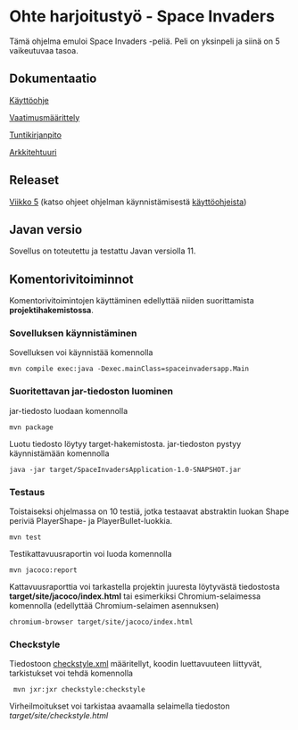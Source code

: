 # Ohte harjoitustyö - Space Invaders

Tämä ohjelma emuloi Space Invaders -peliä. Peli on yksinpeli ja siinä on 5 vaikeutuvaa tasoa.


## Dokumentaatio
[Käyttöohje](https://github.com/asianomainen/ot-harjoitustyo/blob/master/dokumentaatio/kayttoohje.md)

[Vaatimusmäärittely](https://github.com/asianomainen/ot-harjoitustyo/blob/master/dokumentaatio/vaatimusmaarittely.md)

[Tuntikirjanpito](https://github.com/asianomainen/ot-harjoitustyo/blob/master/dokumentaatio/tuntikirjanpito.md)

[Arkkitehtuuri](https://github.com/asianomainen/ot-harjoitustyo/blob/master/dokumentaatio/arkkitehtuuri.md)

## Releaset

[Viikko 5](https://github.com/asianomainen/ot-harjoitustyo/releases/tag/viikko5) (katso ohjeet ohjelman käynnistämisestä [käyttöohjeista](https://github.com/asianomainen/ot-harjoitustyo/blob/master/dokumentaatio/kayttoohje.md))

## Javan versio

Sovellus on toteutettu ja testattu Javan versiolla 11.

## Komentorivitoiminnot

Komentorivitoimintojen käyttäminen edellyttää niiden suorittamista **projektihakemistossa**.

### Sovelluksen käynnistäminen

Sovelluksen voi käynnistää komennolla

```
mvn compile exec:java -Dexec.mainClass=spaceinvadersapp.Main
```

### Suoritettavan jar-tiedoston luominen

jar-tiedosto luodaan komennolla

```
mvn package
```

Luotu tiedosto löytyy target-hakemistosta. jar-tiedoston pystyy käynnistämään komennolla

```
java -jar target/SpaceInvadersApplication-1.0-SNAPSHOT.jar
```

### Testaus

Toistaiseksi ohjelmassa on 10 testiä, jotka testaavat abstraktin luokan Shape periviä PlayerShape- ja PlayerBullet-luokkia.

```
mvn test
```

Testikattavuusraportin voi luoda komennolla

```
mvn jacoco:report
```

Kattavuusraporttia voi tarkastella projektin juuresta löytyvästä tiedostosta **target/site/jacoco/index.html** tai esimerkiksi Chromium-selaimessa komennolla (edellyttää Chromium-selaimen asennuksen)

```
chromium-browser target/site/jacoco/index.html
```

### Checkstyle

Tiedostoon [checkstyle.xml](https://github.com/asianomainen/ot-harjoitustyo/blob/master/SpaceInvaders/checkstyle.xml) määritellyt, koodin luettavuuteen liittyvät, tarkistukset voi tehdä komennolla

```
 mvn jxr:jxr checkstyle:checkstyle
```

Virheilmoitukset voi tarkistaa avaamalla selaimella tiedoston _target/site/checkstyle.html_
